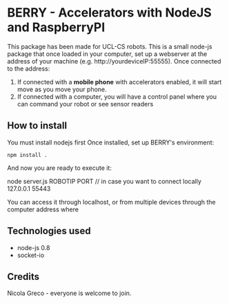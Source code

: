 BERRY - Accelerators with NodeJS and RaspberryPI
===============================================

This package has been made for UCL-CS robots.
This is a small node-js package that once loaded in your computer, set up a webserver at the address of your machine (e.g. http://yourdeviceIP:55555). Once connected to the address:

1. If connected with a **mobile phone** with accelerators enabled, it will start move as you move your phone.
2. If connected with a computer, you will have a control panel where you can command your robot or see sensor readers

## How to install

You must install nodejs first
Once installed, set up BERRY's environment:

    npm install .

And now you are ready to execute it:

  node server.js ROBOTIP PORT
  // in case you want to connect locally 127.0.0.1 55443

You can access it through localhost, or from multiple devices through the computer address where

## Technologies used

- node-js 0.8
- socket-io

## Credits

Nicola Greco - everyone is welcome to join.

